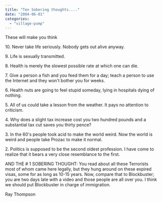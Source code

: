```yaml
---
title: "Ten Sobering thoughts...."
date: "2004-06-01"
categories: 
  - "village-pump"
---
```


These will make you think

10\. Never take life seriously. Nobody gets out alive anyway.

9\. Life is sexually transmitted.

8\. Health is merely the slowest possible rate at which one can die.

7\. Give a person a fish and you feed them for a day; teach a person to use the Internet and they won't bother you for weeks.

6\. Health nuts are going to feel stupid someday, lying in hospitals dying of nothing.

5\. All of us could take a lesson from the weather. It pays no attention to criticism.

4\. Why does a slight tax increase cost you two hundred pounds and a substantial tax cut saves you thirty pence?

3\. In the 60's people took acid to make the world weird. Now the world is weird and people take Prozac to make it normal.

2\. Politics is supposed to be the second oldest profession. I have come to realize that it bears a very close resemblance to the first.

AND THE # 1 SOBERING THOUGHT: You read about all these Terrorists most of whom came here legally, but they hung around on these expired visas, some for as long as 10-15 years. Now, compare that to Blockbuster; you are two days late with a video and those people are all over you. I think we should put Blockbuster in charge of immigration.

Ray Thompson
